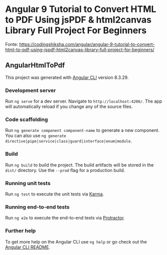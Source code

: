 # Angular 9 Tutorial to Convert HTML to PDF Using jsPDF & html2canvas Library Full Project For Beginners

Fonte: https://codingshiksha.com/angular/angular-9-tutorial-to-convert-html-to-pdf-using-jspdf-html2canvas-library-full-project-for-beginners/

## AngularHtmlToPdf

This project was generated with [Angular CLI](https://github.com/angular/angular-cli) version 8.3.29.

### Development server

Run `ng serve` for a dev server. Navigate to `http://localhost:4200/`. The app will automatically reload if you change any of the source files.

### Code scaffolding

Run `ng generate component component-name` to generate a new component. You can also use `ng generate directive|pipe|service|class|guard|interface|enum|module`.

### Build

Run `ng build` to build the project. The build artifacts will be stored in the `dist/` directory. Use the `--prod` flag for a production build.

### Running unit tests

Run `ng test` to execute the unit tests via [Karma](https://karma-runner.github.io).

### Running end-to-end tests

Run `ng e2e` to execute the end-to-end tests via [Protractor](http://www.protractortest.org/).

### Further help

To get more help on the Angular CLI use `ng help` or go check out the [Angular CLI README](https://github.com/angular/angular-cli/blob/master/README.md).
